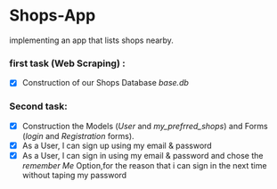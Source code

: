 # Shops-App

implementing an app that lists shops nearby.

### first task (Web Scraping) : 
- [x] Construction of our Shops Database *base.db*

### Second task:
- [x] Construction the Models (*User* and *my_prefrred_shops*) and Forms (*login* and *Registration* forms).
- [x] As a User, I can sign up using my email & password
- [x] As a User, I can sign in using my email & password and chose the *remember Me* Option,for the reason that i can sign in the next time without taping my password
